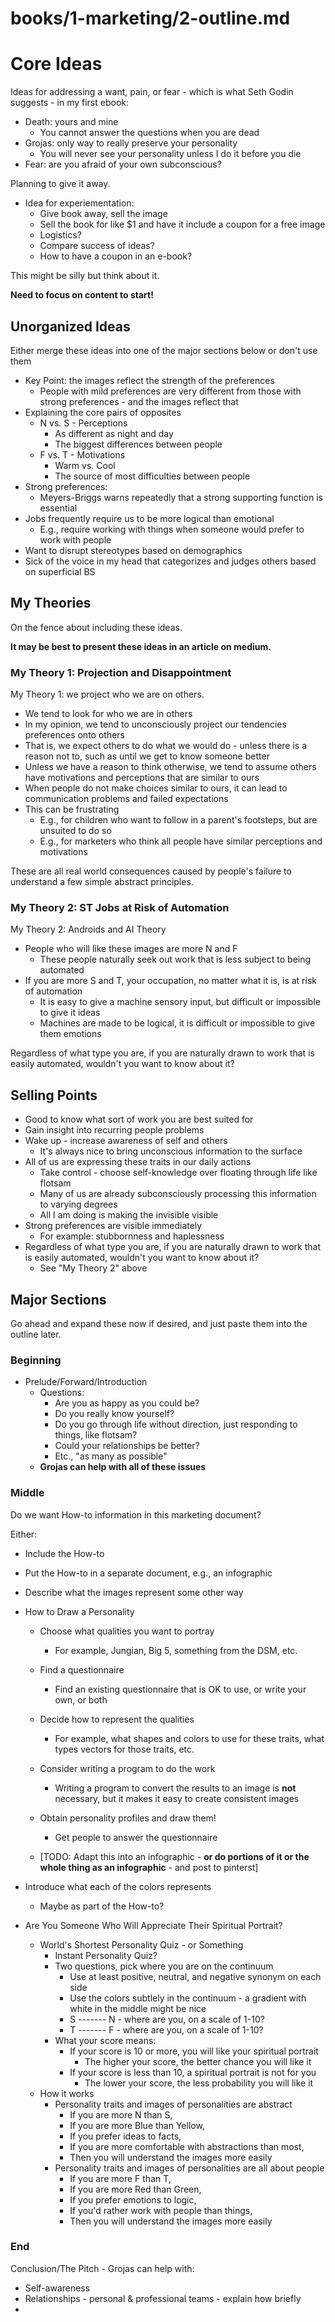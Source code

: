 
# books/1-marketing/2-outline.md

# Core Ideas

Ideas for addressing a want, pain, or fear - which is what Seth Godin suggests - in my first ebook:

- Death: yours and mine
  - You cannot answer the questions when you are dead
- Grojas: only way to really preserve your personality
  - You will never see your personality unless I do it before you die
- Fear: are you afraid of your own subconscious?

Planning to give it away.

- Idea for experiementation:
  - Give book away, sell the image
  - Sell the book for like $1 and have it include a coupon for a free image
  - Logistics?
  - Compare success of ideas?
  - How to have a coupon in an e-book?

This might be silly but think about it.

**Need to focus on content to start!**

## Unorganized Ideas

Either merge these ideas into one of the major sections below or don't use them

- Key Point: the images reflect the strength of the preferences
  - People with mild preferences are very different from those with strong preferences - and the images reflect that
- Explaining the core pairs of opposites
  - N vs. S - Perceptions
    - As different as night and day
    - The biggest differences between people
  - F vs. T - Motivations
    - Warm vs. Cool
    - The source of most difficulties between people
- Strong preferences:
  - Meyers-Briggs warns repeatedly that a strong supporting function is essential
- Jobs frequently require us to be more logical than emotional
  - E.g., require working with things when someone would prefer to work with people
- Want to disrupt stereotypes based on demographics
- Sick of the voice in my head that categorizes and judges others based on superficial BS

## My Theories

On the fence about including these ideas.

**It may be best to present these ideas in an article on medium.**

### My Theory 1: Projection and Disappointment

My Theory 1: we project who we are on others.

- We tend to look for who we are in others
- In my opinion, we tend to unconsciously project our tendencies preferences onto others
- That is, we expect others to do what we would do - unless there is a reason not to, such as until we get to know someone better
- Unless we have a reason to think otherwise, we tend to assume others have motivations and perceptions that are similar to ours
- When people do not make choices similar to ours, it can lead to communication problems and failed expectations
- This can be frustrating
  - E.g., for children who want to follow in a parent's footsteps, but are unsuited to do so
  - E.g., for marketers who think all people have similar perceptions and motivations

These are all real world consequences caused by people's failure to understand a few simple abstract principles.

### My Theory 2: ST Jobs at Risk of Automation

My Theory 2: Androids and AI Theory

- People who will like these images are more N and F
  - These people naturally seek out work that is less subject to being automated
- If you are more S and T, your occupation, no matter what it is, is at risk of automation
  - It is easy to give a machine sensory input, but difficult or impossible to give it ideas
  - Machines are made to be logical, it is difficult or impossible to give them emotions

Regardless of what type you are, if you are naturally drawn to work that is easily automated, wouldn't you want to know about it?

## Selling Points

- Good to know what sort of work you are best suited for
- Gain insight into recurring people problems
- Wake up - increase awareness of self and others
  - It's always nice to bring unconscious information to the surface
- All of us are expressing these traits in our daily actions
  - Take control - choose self-knowledge over floating through life like flotsam
  - Many of us are already subconsciously processing this information to varying degrees
  - All I am doing is making the invisible visible
- Strong preferences are visible immediately
  - For example: stubbornness and haplessness
- Regardless of what type you are, if you are naturally drawn to work that is easily automated, wouldn't you want to know about it?
  - See "My Theory 2" above



## Major Sections

Go ahead and expand these now if desired, and just paste them into the outline later.

### Beginning

- Prelude/Forward/Introduction
  - Questions:
    - Are you as happy as you could be?
    - Do you really know yourself?
    - Do you go through life without direction, just responding to things, like flotsam?
    - Could your relationships be better?
    - Etc., "as many as possible"
  - **Grojas can help with all of these issues**

### Middle

Do we want How-to information in this marketing document?

Either:
- Include the How-to
- Put the How-to in a separate document, e.g., an infographic
- Describe what the images represent some other way

- How to Draw a Personality
  - Choose what qualities you want to portray
    - For example, Jungian, Big 5, something from the DSM, etc.
  - Find a questionnaire
    - Find an existing questionnaire that is OK to use, or write your own, or both
  - Decide how to represent the qualities
    - For example, what shapes and colors to use for these traits, what types vectors for those traits, etc.
  - Consider writing a program to do the work
    - Writing a program to convert the results to an image is **not** necessary, but it makes it easy to create consistent images
  - Obtain personality profiles and draw them!
    - Get people to answer the questionnaire

  - [TODO: Adapt this into an infographic - **or do portions of it or the whole thing as an infographic** - and post to pinterst]


- Introduce what each of the colors represents
  - Maybe as part of the How-to?


- Are You Someone Who Will Appreciate Their Spiritual Portrait?
  - World's Shortest Personality Quiz - or Something
    - Instant Personality Quiz?
    - Two questions, pick where you are on the continuum
      - Use at least positive, neutral, and negative synonym on each side
      - Use the colors subtlely in the continuum - a gradient with white in the middle might be nice
      - S ------- N - where are you, on a scale of 1-10?
      - T ------- F - where are you, on a scale of 1-10?
    - What your score means:
      - If your score is 10 or more, you will like your spiritual portrait
        - The higher your score, the better chance you will like it
      - If your score is less than 10, a spiritual portrait is not for you
        - The lower your score, the less probability you will like it
   - How it works
     - Personality traits and images of personalities are abstract
       - If you are more N than S,
       - If you are more Blue than Yellow,
       - If you prefer ideas to facts,
       - If you are more comfortable with abstractions than most,
       - Then you will understand the images more easily
     - Personality traits and images of personalities are all about people
       - If you are more F than T,
       - If you are more Red than Green,
       - If you prefer emotions to logic,
       - If you'd rather work with people than things,
       - Then you will understand the images more easily



### End

Conclusion/The Pitch - Grojas can help with:

- Self-awareness
- Relationships - personal & professional teams - explain how briefly
-
